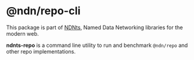 # @ndn/repo-cli

This package is part of [NDNts](https://yoursunny.com/p/NDNts/), Named Data Networking libraries for the modern web.

**ndnts-repo** is a command line utility to run and benchmark `@ndn/repo` and other repo implementations.
